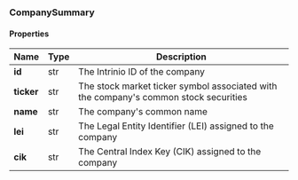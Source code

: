 

[//]: # (CLASS:CompanySummary)

[//]: # (KIND:object)

### CompanySummary

#### Properties

[//]: # (START_DEFINITION)

Name | Type | Description
------------ | ------------- | -------------
**id** | str | The Intrinio ID of the company &nbsp;
**ticker** | str | The stock market ticker symbol associated with the company&#39;s common stock securities &nbsp;
**name** | str | The company&#39;s common name &nbsp;
**lei** | str | The Legal Entity Identifier (LEI) assigned to the company &nbsp;
**cik** | str | The Central Index Key (CIK) assigned to the company &nbsp;

[//]: # (END_DEFINITION)




